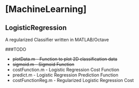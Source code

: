 # [MachineLearning] 

## LogisticRegression

A regularized Classifier written in MATLAB/Octave


###TODO
- ~~plotData.m - Function to plot 2D classification data~~  
- ~~sigmoid.m - Sigmoid Function~~  
- costFunction.m - Logistic Regression Cost Function  
- predict.m - Logistic Regression Prediction Function  
- costFunctionReg.m - Regularized Logistic Regression Cost
